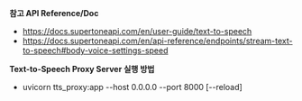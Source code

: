 **참고 API Reference/Doc**
* https://docs.supertoneapi.com/en/user-guide/text-to-speech
* https://docs.supertoneapi.com/en/api-reference/endpoints/stream-text-to-speech#body-voice-settings-speed

**Text-to-Speech Proxy Server 실행 방법**
* uvicorn tts_proxy:app --host 0.0.0.0 --port 8000 [--reload]